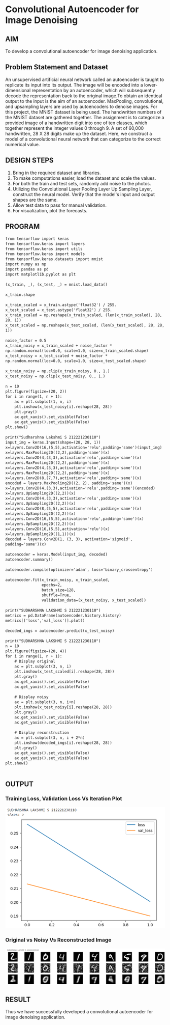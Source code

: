 # Convolutional Autoencoder for Image Denoising

## AIM

To develop a convolutional autoencoder for image denoising application.

## Problem Statement and Dataset
An unsupervised artificial neural network called an autoencoder is taught to replicate its input into its output. The image will be encoded into a lower-dimensional representation by an autoencoder, which will subsequently decode the representation back to the original image.To obtain an identical output to the input is the aim of an autoencoder. MaxPooling, convolutional, and upsampling layers are used by autoencoders to denoise images. For this project, the MNIST dataset is being used. The handwritten numbers of the MNIST dataset are gathered together. The assignment is to categorize a provided image of a handwritten digit into one of ten classes, which together represent the integer values 0 through 9. A set of 60,000 handwritten, 28 X 28 digits make up the dataset. Here, we construct a model of a convolutional neural network that can categorize to the correct numerical value.

## DESIGN STEPS
1. Bring in the required dataset and libraries.
2. To make computations easier, load the dataset and scale the values.
3. For both the train and test sets, randomly add noise to the photos.
4. Utilizing the Convolutional Layer Pooling Layer Up Sampling Layer, construct the neural model. Verify that the model's input and output shapes are the same.
5. Allow test data to pass for manual validation.
6. For visualization, plot the forecasts.

## PROGRAM
```
from tensorflow import keras
from tensorflow.keras import layers
from tensorflow.keras import utils
from tensorflow.keras import models
from tensorflow.keras.datasets import mnist
import numpy as np
import pandas as pd
import matplotlib.pyplot as plt

(x_train, _), (x_test, _) = mnist.load_data()

x_train.shape

x_train_scaled = x_train.astype('float32') / 255.
x_test_scaled = x_test.astype('float32') / 255.
x_train_scaled = np.reshape(x_train_scaled, (len(x_train_scaled), 28, 28, 1))
x_test_scaled = np.reshape(x_test_scaled, (len(x_test_scaled), 28, 28, 1))

noise_factor = 0.5
x_train_noisy = x_train_scaled + noise_factor * np.random.normal(loc=0.0, scale=1.0, size=x_train_scaled.shape)
x_test_noisy = x_test_scaled + noise_factor * np.random.normal(loc=0.0, scale=1.0, size=x_test_scaled.shape)

x_train_noisy = np.clip(x_train_noisy, 0., 1.)
x_test_noisy = np.clip(x_test_noisy, 0., 1.)

n = 10
plt.figure(figsize=(20, 2))
for i in range(1, n + 1):
    ax = plt.subplot(1, n, i)
    plt.imshow(x_test_noisy[i].reshape(28, 28))
    plt.gray()
    ax.get_xaxis().set_visible(False)
    ax.get_yaxis().set_visible(False)
plt.show()

print("Sudharshna Lakshmi S 212221230110")
input_img = keras.Input(shape=(28, 28, 1))
x=layers.Conv2D(16,(5,5),activation='relu',padding='same')(input_img)
x=layers.MaxPooling2D((2,2),padding='same')(x)
x=layers.Conv2D(4,(3,3),activation='relu',padding='same')(x)
x=layers.MaxPooling2D((2,2),padding='same')(x)
x=layers.Conv2D(4,(3,3),activation='relu',padding='same')(x)
x=layers.MaxPooling2D((2,2),padding='same')(x)
x=layers.Conv2D(8,(7,7),activation='relu',padding='same')(x)
encoded = layers.MaxPooling2D((2, 2), padding='same')(x)
x=layers.Conv2D(4,(3,3),activation='relu',padding='same')(encoded)
x=layers.UpSampling2D((2,2))(x)
x=layers.Conv2D(4,(3,3),activation='relu',padding='same')(x)
x=layers.UpSampling2D((2,2))(x)
x=layers.Conv2D(8,(5,5),activation='relu',padding='same')(x)
x=layers.UpSampling2D((2,2))(x)
x=layers.Conv2D(16,(5,5),activation='relu',padding='same')(x)
x=layers.UpSampling2D((2,2))(x)
x=layers.Conv2D(16,(5,5),activation='relu')(x)
x=layers.UpSampling2D((1,1))(x)
decoded = layers.Conv2D(1, (3, 3), activation='sigmoid', padding='same')(x)

autoencoder = keras.Model(input_img, decoded)
autoencoder.summary()

autoencoder.compile(optimizer='adam', loss='binary_crossentropy')

autoencoder.fit(x_train_noisy, x_train_scaled,
                epochs=2,
                batch_size=128,
                shuffle=True,
                validation_data=(x_test_noisy, x_test_scaled))

print("SUDHARSHNA LAKSHMI S 212221230110")
metrics = pd.DataFrame(autoencoder.history.history)
metrics[['loss','val_loss']].plot()

decoded_imgs = autoencoder.predict(x_test_noisy)

print("SUDHARSHNA LAKSHMI S 212221230110")
n = 10
plt.figure(figsize=(20, 4))
for i in range(1, n + 1):
    # Display original
    ax = plt.subplot(3, n, i)
    plt.imshow(x_test_scaled[i].reshape(28, 28))
    plt.gray()
    ax.get_xaxis().set_visible(False)
    ax.get_yaxis().set_visible(False)

    # Display noisy
    ax = plt.subplot(3, n, i+n)
    plt.imshow(x_test_noisy[i].reshape(28, 28))
    plt.gray()
    ax.get_xaxis().set_visible(False)
    ax.get_yaxis().set_visible(False)

    # Display reconstruction
    ax = plt.subplot(3, n, i + 2*n)
    plt.imshow(decoded_imgs[i].reshape(28, 28))
    plt.gray()
    ax.get_xaxis().set_visible(False)
    ax.get_yaxis().set_visible(False)
plt.show()


```

## OUTPUT

### Training Loss, Validation Loss Vs Iteration Plot
![](1.png)

### Original vs Noisy Vs Reconstructed Image
![](2.png)


## RESULT
Thus we have successfully developed a convolutional autoencoder for image denoising application.
